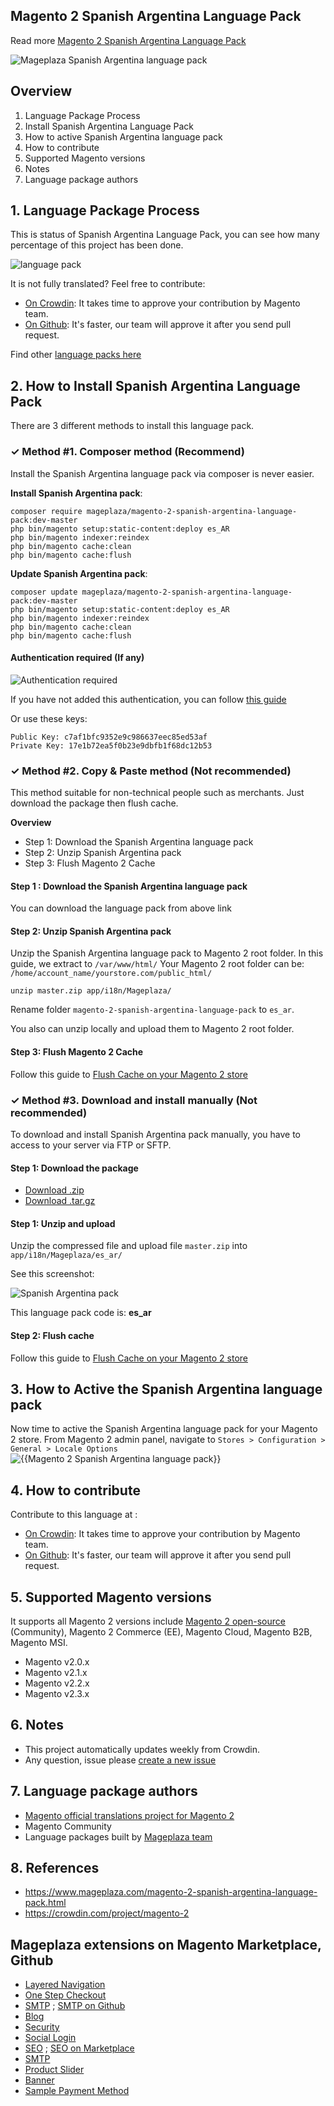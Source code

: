 ## Magento 2 Spanish Argentina Language Pack



Read more [Magento 2 Spanish Argentina Language Pack](https://www.mageplaza.com/magento-2-spanish-argentina-language-pack.html)

![Mageplaza Spanish Argentina language pack](https://cdn3.mageplaza.com/media/general/qjWPj1W.png)

## Overview

1. Language Package Process
2. Install Spanish Argentina Language Pack
3. How to active Spanish Argentina language pack
4. How to contribute
5. Supported Magento versions
6. Notes
7. Language package authors

## 1. Language Package Process

This is status of Spanish Argentina Language Pack, you can see how many percentage of this project has been done.

![language pack](https://progress-bar.dev/97/?title=translated)

It is not fully translated? Feel free to contribute:
- [On Crowdin](https://crowdin.com/project/magento-2): It takes time to approve your contribution by Magento team.
- [On Github](https://github.com/mageplaza/magento-2-spanish-argentina-language-pack/blob/master/HOW-TO-CONTRIBUTE.md): It's faster, our team will approve it after you send pull request.


Find other [language packs here](https://www.mageplaza.com/kb/magento-2-language-pack/)

## 2. How to Install Spanish Argentina Language Pack

There are 3 different methods to install this language pack.

### ✓ Method #1. Composer method (Recommend)
Install the Spanish Argentina language pack via composer is never easier.

**Install Spanish Argentina pack**:

```
composer require mageplaza/magento-2-spanish-argentina-language-pack:dev-master
php bin/magento setup:static-content:deploy es_AR
php bin/magento indexer:reindex
php bin/magento cache:clean
php bin/magento cache:flush

```


**Update  Spanish Argentina pack**:

```
composer update mageplaza/magento-2-spanish-argentina-language-pack:dev-master
php bin/magento setup:static-content:deploy es_AR
php bin/magento indexer:reindex
php bin/magento cache:clean
php bin/magento cache:flush

```

#### Authentication required (If any)

![Authentication required](https://cdn.mageplaza.com/media/general/dmryiPk.png)

If you have not added this authentication, you can follow [this guide](http://devdocs.magento.com/guides/v2.0/install-gde/prereq/connect-auth.html)

Or use these keys:

```
Public Key: c7af1bfc9352e9c986637eec85ed53af
Private Key: 17e1b72ea5f0b23e9dbfb1f68dc12b53
```



### ✓ Method #2. Copy & Paste method (Not recommended)

This method suitable for non-technical people such as merchants. Just download the package then flush cache.

**Overview**

- Step 1: Download the Spanish Argentina language pack
- Step 2: Unzip Spanish Argentina pack
- Step 3: Flush Magento 2 Cache

#### Step 1 : Download the Spanish Argentina language pack

You can download the language pack from above link

#### Step 2: Unzip Spanish Argentina pack

Unzip the Spanish Argentina language pack to Magento 2 root folder. In this guide, we extract to `/var/www/html/`
Your Magento 2 root folder can be: `/home/account_name/yourstore.com/public_html/`

```
unzip master.zip app/i18n/Mageplaza/
```

Rename folder `magento-2-spanish-argentina-language-pack` to `es_ar`.


You also can unzip locally and upload them to Magento 2 root folder.

#### Step 3: Flush Magento 2 Cache

Follow this guide to [Flush Cache on your Magento 2 store](https://www.mageplaza.com/kb/how-flush-enable-disable-cache.html)


### ✓ Method #3. Download and install manually (Not recommended)

To download and install Spanish Argentina pack manually, you have to access to your server via FTP or SFTP.

#### Step 1: Download the package

- [Download .zip](https://github.com/mageplaza/magento-2-spanish-argentina-language-pack/archive/master.zip)
- [Download .tar.gz](https://github.com/mageplaza/magento-2-spanish-argentina-language-pack/tarball/master)

#### Step 1: Unzip and upload

Unzip the compressed file and upload file `master.zip` into `app/i18n/Mageplaza/es_ar/`

See this screenshot:

![Spanish Argentina pack](https://cdn3.mageplaza.com/media/general/language-pack.png)

This language pack code is: **es_ar**

#### Step 2: Flush cache

Follow this guide to [Flush Cache on your Magento 2 store](https://www.mageplaza.com/kb/how-flush-enable-disable-cache.html)


## 3. How to Active the Spanish Argentina language pack 

Now time to active the Spanish Argentina language pack for your Magento 2 store. From Magento 2 admin panel, navigate to `Stores > Configuration > General > Locale Options`
![{{Magento 2 Spanish Argentina language pack}}](https://cdn.mageplaza.com/media/general/aPSUA0l.png)


## 4. How to contribute

Contribute to this language at :
- [On Crowdin](https://crowdin.com/project/magento-2): It takes time to approve your contribution by Magento team.
- [On Github](https://github.com/mageplaza/magento-2-spanish-argentina-language-pack/blob/master/HOW-TO-CONTRIBUTE.md): It's faster, our team will approve it after you send pull request.


## 5. Supported Magento versions

It supports all Magento 2 versions include [Magento 2 open-source](https://www.mageplaza.com/download-magento/) (Community), Magento 2 Commerce (EE), Magento Cloud, Magento B2B, Magento MSI.


- Magento v2.0.x
- Magento v2.1.x
- Magento v2.2.x
- Magento v2.3.x



## 6. Notes 

- This project automatically updates weekly from Crowdin.
- Any question, issue please [create a new issue](https://github.com/mageplaza/magento-2-spanish-argentina-language-pack/issues/new)

## 7. Language package authors

- [Magento official translations project for Magento 2](https://crowdin.com/project/magento-2)
- Magento Community
- Language packages built by [Mageplaza team](https://www.mageplaza.com/)


## 8. References 

- https://www.mageplaza.com/magento-2-spanish-argentina-language-pack.html
- https://crowdin.com/project/magento-2



## Mageplaza extensions on Magento Marketplace, Github


- [Layered Navigation](https://marketplace.magento.com/mageplaza-layered-navigation-m2.html)
- [One Step Checkout](https://marketplace.magento.com/mageplaza-magento-2-one-step-checkout-extension.html)
- [SMTP](https://marketplace.magento.com/mageplaza-module-smtp.html) ; [SMTP on Github](https://github.com/mageplaza/magento-2-smtp)
- [Blog](https://github.com/mageplaza/magento-2-blog)
- [Security](https://marketplace.magento.com/mageplaza-module-security.html)
- [Social Login](https://github.com/mageplaza/magento-2-social-login)
- [SEO](https://github.com/mageplaza/magento-2-seo) ; [SEO on Marketplace](https://marketplace.magento.com/mageplaza-magento-2-seo-extension.html)
- [SMTP](https://github.com/mageplaza/magento-2-smtp)
- [Product Slider](https://github.com/mageplaza/magento-2-product-slider)
- [Banner](https://github.com/mageplaza/magento-2-banner-slider)
- [Sample Payment Method](https://github.com/mageplaza/magento-2-sample-payment-method)



